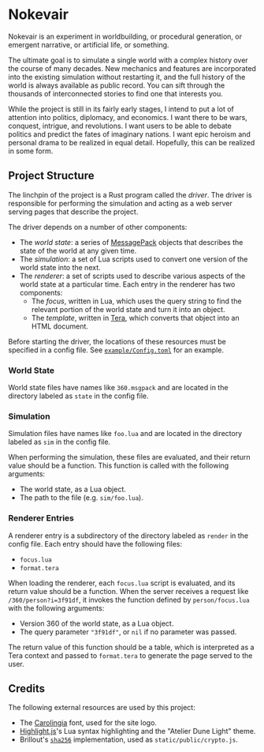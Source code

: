 # Nokevair

Nokevair is an experiment in worldbuilding, or procedural generation, or emergent narrative, or artificial life, or something.

The ultimate goal is to simulate a single world with a complex history over the course of many decades. New mechanics and features are incorporated into the existing simulation without restarting it, and the full history of the world is always available as public record. You can sift through the thousands of interconnected stories to find one that interests you.

While the project is still in its fairly early stages, I intend to put a lot of attention into politics, diplomacy, and economics. I want there to be wars, conquest, intrigue, and revolutions. I want users to be able to debate politics and predict the fates of imaginary nations. I want epic heroism and personal drama to be realized in equal detail. Hopefully, this can be realized in some form.

## Project Structure

The linchpin of the project is a Rust program called the *driver*. The driver is responsible for performing the simulation and acting as a web server serving pages that describe the project.

The driver depends on a number of other components:

- The *world state*: a series of [MessagePack](https://msgpack.org) objects that describes the state of the world at any given time.
- The *simulation*: a set of Lua scripts used to convert one version of the world state into the next.
- The *renderer*: a set of scripts used to describe various aspects of the world state at a particular time. Each entry in the renderer has two components:
  - The *focus*, written in Lua, which uses the query string to find the relevant portion of the world state and turn it into an object.
  - The *template*, written in [Tera](https://tera.netlify.app), which converts that object into an HTML document.

Before starting the driver, the locations of these resources must be specified in a config file. See [`example/Config.toml`](https://github.com/nokevair/nokevair/blob/master/example/Config.toml) for an example.

### World State

World state files have names like `360.msgpack` and are located in the directory labeled as `state` in the config file.

### Simulation

Simulation files have names like `foo.lua` and are located in the directory labeled as `sim` in the config file.

When performing the simulation, these files are evaluated, and their return value should be a function. This function is called with the following arguments:

- The world state, as a Lua object.
- The path to the file (e.g. `sim/foo.lua`).

### Renderer Entries

A renderer entry is a subdirectory of the directory labeled as `render` in the config file. Each entry should have the following files:

- `focus.lua`
- `format.tera`

When loading the renderer, each `focus.lua` script is evaluated, and its return value should be a function. When the server receives a request like `/360/person?i=3f91df`, it invokes the function defined by `person/focus.lua` with the following arguments:

- Version 360 of the world state, as a Lua object.
- The query parameter `"3f91df"`, or `nil` if no parameter was passed.

The return value of this function should be a table, which is interpreted as a Tera context and passed to `format.tera` to generate the page served to the user.

## Credits

The following external resources are used by this project:

- The [Carolingia](https://www.dafont.com/carolingia.font) font, used for the site logo.
- [Highlight.js](https://highlightjs.org)'s Lua syntax highlighting and the "Atelier Dune Light" theme.
- Brillout's [`sha256`](https://github.com/brillout/forge-sha256) implementation, used as `static/public/crypto.js`.
